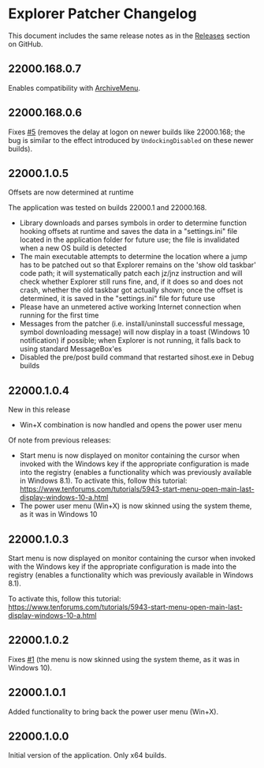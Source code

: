 # Explorer Patcher Changelog

This document includes the same release notes as in the [Releases](https://github.com/valinet/ExplorerPatcher/releases) section on GitHub.

## 22000.168.0.7

Enables compatibility with [ArchiveMenu](https://github.com/valinet/archivemenu).

## 22000.168.0.6

Fixes [#5](https://github.com/valinet/ExplorerPatcher/issues/5) (removes the delay at logon on newer builds like 22000.168; the bug is similar to the effect introduced by `UndockingDisabled` on these newer builds).

## 22000.1.0.5

Offsets are now determined at runtime

The application was tested on builds 22000.1 and 22000.168.

- Library downloads and parses symbols in order to determine
   function hooking offsets at runtime and saves the data in a
   "settings.ini" file located in the application folder for future
   use; the file is invalidated when a new OS build is detected
- The main executable attempts to determine the location where a
   jump has to be patched out so that Explorer remains on the 'show
   old taskbar' code path; it will systematically patch each jz/jnz
   instruction and will check whether Explorer still runs fine, and,
   if it does so and does not crash, whether the old taskbar got
   actually shown; once the offset is determined, it is saved in the
   "settings.ini" file for future use
- Please have an unmetered active working Internet connection when
   running for the first time
- Messages from the patcher (i.e. install/uninstall successful
   message, symbol downloading message) will now display in a toast
   (Windows 10 notification) if possible; when Explorer is not
   running, it falls back to using standard MessageBox'es
- Disabled the pre/post build command that restarted sihost.exe in
   Debug builds

## 22000.1.0.4

New in this release

- Win+X combination is now handled and opens the power user menu

Of note from previous releases:

- Start menu is now displayed on monitor containing the cursor when  invoked with the Windows key if the appropriate configuration is made  into the registry (enables a functionality which was previously  available in Windows 8.1). To activate this, follow this tutorial: https://www.tenforums.com/tutorials/5943-start-menu-open-main-last-display-windows-10-a.html
- The power user menu (Win+X) is now skinned using the system theme, as it was in Windows 10

## 22000.1.0.3

Start menu is now displayed on monitor containing the cursor when  invoked with the Windows key if the appropriate configuration is made  into the registry (enables a functionality which was previously  available in Windows 8.1).

To activate this, follow this tutorial: https://www.tenforums.com/tutorials/5943-start-menu-open-main-last-display-windows-10-a.html

## 22000.1.0.2

Fixes [#1](https://github.com/valinet/ExplorerPatcher/issues/1) (the menu is now skinned using the system theme, as it was in Windows 10).

## 22000.1.0.1

Added functionality to bring back the power user menu (Win+X).

## 22000.1.0.0

Initial version of the application. Only x64 builds.